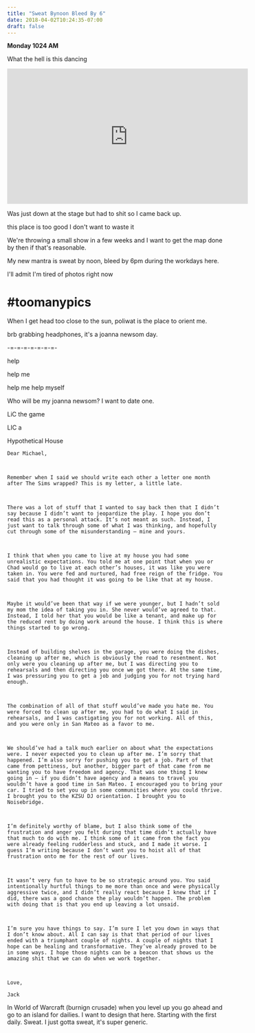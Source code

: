 ```yaml
---
title: "Sweat Bynoon Bleed By 6"
date: 2018-04-02T10:24:35-07:00
draft: false
---
```


**Monday 1024 AM**

What the hell is this dancing

<iframe width="560" height="315" src="https://www.youtube.com/embed/S0qrinhNnOM" frameborder="0" allow="autoplay; encrypted-media" allowfullscreen></iframe>

Was just down at the stage but had to shit so I came back up.


this place is too good I don't want to waste it

We're throwing a small show in a few weeks and I want to get the map done by then if that's reasonable.

My new mantra is sweat by noon, bleed by 6pm during the workdays here.


I'll admit I'm tired of photos right now

#  #toomanypics


When I get head too close to the sun, poliwat is the place to orient me.

brb grabbing headphones, it's a joanna newsom day.


-=-=-=-=-=-=-=-


help

help me

help me help myself


Who will be my joanna newsom? I want to date one.


LiC the game

LIC a

Hypothetical House



```
Dear Michael,



Remember when I said we should write each other a letter one month after The Sims wrapped? This is my letter, a little late.



There was a lot of stuff that I wanted to say back then that I didn’t say because I didn’t want to jeopardize the play. I hope you don’t read this as a personal attack. It’s not meant as such. Instead, I just want to talk through some of what I was thinking, and hopefully cut through some of the misunderstanding — mine and yours.



I think that when you came to live at my house you had some unrealistic expectations. You told me at one point that when you or Chad would go to live at each other’s houses, it was like you were taken in. You were fed and nurtured, had free reign of the fridge. You said that you had thought it was going to be like that at my house.



Maybe it would’ve been that way if we were younger, but I hadn’t sold my mom the idea of taking you in. She never would’ve agreed to that. Instead, I told her that you would be like a tenant, and make up for the reduced rent by doing work around the house. I think this is where things started to go wrong.



Instead of building shelves in the garage, you were doing the dishes, cleaning up after me, which is obviously the road to resentment. Not only were you cleaning up after me, but I was directing you to rehearsals and then directing you once we got there. At the same time, I was pressuring you to get a job and judging you for not trying hard enough.



The combination of all of that stuff would’ve made you hate me. You were forced to clean up after me, you had to do what I said in rehearsals, and I was castigating you for not working. All of this, and you were only in San Mateo as a favor to me.



We should’ve had a talk much earlier on about what the expectations were. I never expected you to clean up after me. I’m sorry that happened. I’m also sorry for pushing you to get a job. Part of that came from pettiness, but another, bigger part of that came from me wanting you to have freedom and agency. That was one thing I knew going in — if you didn’t have agency and a means to travel you wouldn’t have a good time in San Mateo. I encouraged you to bring your car. I tried to set you up in some communities where you could thrive. I brought you to the KZSU DJ orientation. I brought you to Noisebridge.



I’m definitely worthy of blame, but I also think some of the frustration and anger you felt during that time didn’t actually have that much to do with me. I think some of it came from the fact you were already feeling rudderless and stuck, and I made it worse. I guess I’m writing because I don’t want you to hoist all of that frustration onto me for the rest of our lives.



It wasn’t very fun to have to be so strategic around you. You said intentionally hurtful things to me more than once and were physically aggressive twice, and I didn’t really react because I knew that if I did, there was a good chance the play wouldn’t happen. The problem with doing that is that you end up leaving a lot unsaid.



I’m sure you have things to say. I’m sure I let you down in ways that I don’t know about. All I can say is that that period of our lives ended with a triumphant couple of nights. A couple of nights that I hope can be healing and transformative. They’ve already proved to be in some ways. I hope those nights can be a beacon that shows us the amazing shit that we can do when we work together.



Love,

Jack

```


In World of Warcraft (burnign crusade) when you level up you go ahead and go to an island for dailies. I want to design that here. Starting with the first daily. Sweat. I just gotta sweat, it's super generic. 
